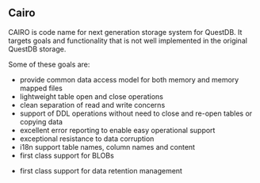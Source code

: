 ## Cairo

CAIRO is code name for next generation storage system for QuestDB. It targets goals and functionality that is not well
implemented in the original QuestDB storage.

Some of these goals are:

+ provide common data access model for both memory and memory mapped files
+ lightweight table open and close operations
+ clean separation of read and write concerns
+ support of DDL operations without need to close and re-open tables or copying data
+ excellent error reporting to enable easy operational support
+ exceptional resistance to data corruption
+ i18n support table names, column names and content
+ first class support for BLOBs

- first class support for data retention management
